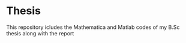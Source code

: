 # Thesis
This repository icludes the Mathematica and Matlab codes of my B.Sc thesis along with the report
